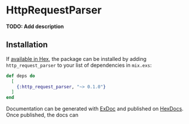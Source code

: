 # HttpRequestParser

**TODO: Add description**

## Installation

If [available in Hex](https://hex.pm/docs/publish), the package can be installed
by adding `http_request_parser` to your list of dependencies in `mix.exs`:

```elixir
def deps do
  [
    {:http_request_parser, "~> 0.1.0"}
  ]
end
```

Documentation can be generated with [ExDoc](https://github.com/elixir-lang/ex_doc)
and published on [HexDocs](https://hexdocs.pm). Once published, the docs can

